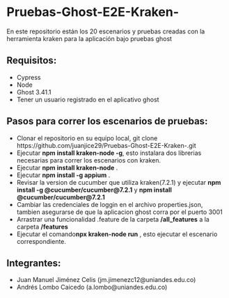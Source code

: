 # Pruebas-Ghost-E2E-Kraken-
<p>En este repositorio están los 20 escenarios y pruebas creadas con la herramienta kraken para la aplicación bajo pruebas ghost</p>

<h2>Requisitos:</h2>
<ul>
<li>Cypress</li>
<li>Node</li>
<li>Ghost 3.41.1</li>
<li>Tener un usuario registrado en el aplicativo ghost</li>
</ul>
<h2>Pasos para correr los escenarios de pruebas:</h2>
<ul>
<li>Clonar el repositorio en su equipo local, git clone https://github.com/juanjice29/Pruebas-Ghost-E2E-Kraken-.git</li>
<li>Ejecutar <b>npm install kraken-node -g</b>, esto instalara dos librerias necesarias para correr los escenarios con kraken.</li>
<li>Ejecutar <b>npm install kraken-node</b> .</li>

<li>Ejecutar <b>npm install -g appium</b> .</li>

<li>Revisar la version de cucumber que utiliza kraken(7.2.1) 
 y ejecutar <b>npm install -g @cucumber/cucumber@7.2.1</b> y
 <b> npm install @cucumber/cucumber@7.2.1</b>
 </li>
<li>Cambiar las credenciales de loggin en el archivo properties.json, tambien asegurarse de que la aplicacion ghost corra por el puerto 3001</li>
 <li>Arrastrar una funcionalidad .feature de la carpeta <b>/all_features</b> a la carpeta <b>/features</b>
 </li>

  <li>Ejecutar el comando<b>npx kraken-node run</b> , esto ejecutar el escenario correspondiente.
 </li>
 </ul>
<h2>Integrantes:</h2>
<ul>
<li>Juan Manuel Jiménez Celis (jm.jimenezc12@uniandes.edu.co)</li>
<li>Andrés Lombo Caicedo (a.lombo@uniandes.edu.co)</li>
</ul>
